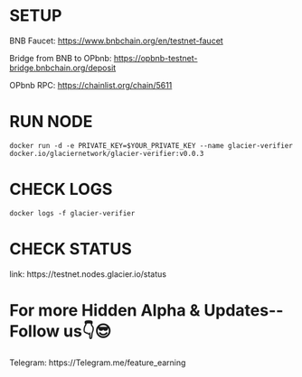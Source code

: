 <h1>SETUP</h1>

BNB Faucet: https://www.bnbchain.org/en/testnet-faucet

Bridge from BNB to OPbnb: https://opbnb-testnet-bridge.bnbchain.org/deposit

OPbnb RPC: https://chainlist.org/chain/5611

<h1>RUN NODE</h1>

```console
docker run -d -e PRIVATE_KEY=$YOUR_PRIVATE_KEY --name glacier-verifier docker.io/glaciernetwork/glacier-verifier:v0.0.3
```

<h1>CHECK LOGS</h1>

```console
docker logs -f glacier-verifier
```

<h1>CHECK STATUS</h1>
link: https://testnet.nodes.glacier.io/status

<h1>For more Hidden Alpha & Updates-- Follow us👇😎</h1>
Telegram: https://Telegram.me/feature_earning
